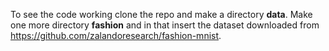 To see the code working clone the repo and make a directory <b>data</b>. Make one more directory <b>fashion</b> and in that insert the dataset downloaded from 
https://github.com/zalandoresearch/fashion-mnist.
